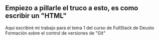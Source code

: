 <H2>Empiezo a pillarle el truco a esto, es como escribir un "HTML"</H2>

<p>Aquí escribiré mi trabajo para el tema 1 del curso de FullStack de Deusto Formación sobre el control de versiones de "Git"</p>
